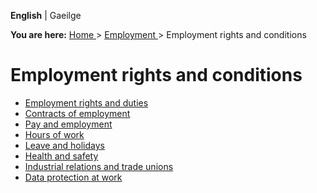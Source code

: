 **English** |  Gaeilge 

**You are here:** [ Home ](/en/) > [ Employment ](/en/employment/) >
Employment rights and conditions

#  Employment rights and conditions

  * [ Employment rights and duties ](/en/employment/employment-rights-and-conditions/employment-rights-and-duties/)
  * [ Contracts of employment ](/en/employment/employment-rights-and-conditions/contracts-of-employment/)
  * [ Pay and employment ](/en/employment/employment-rights-and-conditions/pay-and-employment/)
  * [ Hours of work ](/en/employment/employment-rights-and-conditions/hours-of-work/)
  * [ Leave and holidays ](/en/employment/employment-rights-and-conditions/leave-and-holidays/)
  * [ Health and safety ](/en/employment/employment-rights-and-conditions/health-and-safety/)
  * [ Industrial relations and trade unions ](/en/employment/employment-rights-and-conditions/industrial-relations-and-trade-unions/)
  * [ Data protection at work ](/en/employment/employment-rights-and-conditions/data-protection-at-work/)
